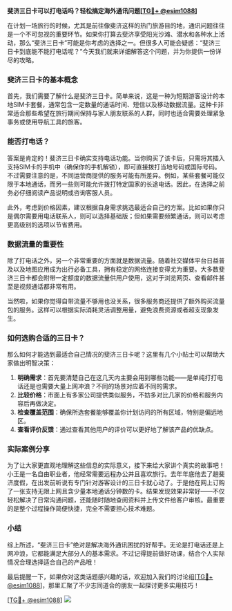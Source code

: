 **斐济三日卡可以打电话吗？轻松搞定海外通讯问题[[TG💪+ @esim1088](https://t.me/s/esim1088)]**

在计划一场旅行的时候，尤其是前往像斐济这样的热门旅游目的地，通讯问题往往是一个不可忽视的重要环节。如果你打算去斐济享受阳光沙滩、潜水和各种水上活动，那么“斐济三日卡”可能是你考虑的选择之一。但很多人可能会疑惑：“斐济三日卡到底能不能打电话呢？”今天我们就来详细解答这个问题，并为你提供一份详尽的攻略。

### 斐济三日卡的基本概念

首先，我们需要了解什么是斐济三日卡。简单来说，这是一种为短期游客设计的本地SIM卡套餐，通常包含一定数量的通话时间、短信以及移动数据流量。这种卡非常适合那些希望在旅行期间保持与家人朋友联系的人群，同时也适合需要处理紧急事务或使用导航工具的旅客。

### 能否打电话？

答案是肯定的！斐济三日卡确实支持电话功能。当你购买了该卡后，只需将其插入支持SIM卡的手机中（确保你的手机解锁），即可直接拨打当地号码或国际号码。不过需要注意的是，不同运营商提供的服务可能有所差异。例如，某些套餐可能仅限于本地通话，而另一些则可能允许拨打特定国家的长途电话。因此，在选择之前务必仔细阅读产品说明或咨询客服人员。

此外，考虑到价格因素，建议根据自身需求挑选最适合自己的方案。比如如果你只是偶尔需要用电话联系人，则可以选择基础版；但如果需要频繁通话，则可以考虑更高级别的选项以节省费用。

### 数据流量的重要性

除了打电话之外，另一个非常重要的方面就是数据流量。随着社交媒体平台日益普及以及地图应用成为出行必备工具，拥有稳定的网络连接变得尤为重要。大多数斐济三日卡都会附带一定额度的数据流量供用户使用，这对于浏览网页、查看邮件甚至是视频通话都非常有用。

当然啦，如果你觉得自带流量不够用也没关系，很多服务商还提供了额外购买流量包的服务。这样可以根据实际消耗灵活调整用量，避免浪费资源或者超支现象发生。

### 如何选购合适的三日卡？

那么如何才能选到最适合自己情况的斐济三日卡呢？这里有几个小贴士可以帮助大家做出明智决策：

1. **明确需求**：首先要清楚自己在这几天内主要会用到哪些功能——是单纯打打电话还是也需要大量上网冲浪？不同的场景对应着不同的需求。
2. **比较价格**：市面上有多家公司提供类似服务，不妨多对比几家的价格和服务内容后再做决定。
3. **检查覆盖范围**：确保所选套餐能够覆盖你计划访问的所有区域，特别是偏远地区。
4. **查看评价反馈**：通过查看其他用户的评价可以更好地了解该产品的优缺点。

### 实际案例分享

为了让大家更直观地理解这些信息的实际意义，接下来给大家讲个真实的故事吧！小王是一名自由职业者，他经常需要远程办公并且喜欢旅行。去年年底他去了趟斐济度假，在出发前听说有专门针对游客设计的三日卡就心动了。于是他在网上订购了一张支持无限上网且含少量本地通话分钟数的卡。结果发现效果非常好——不仅轻松解决了日常沟通问题，还能随时随地查阅资料并上传文件给客户审核。最重要的是整个过程操作简便快捷，完全不需要担心技术难题。

### 小结

综上所述，“斐济三日卡”绝对是解决海外通讯困扰的好帮手。无论是打电话还是上网冲浪，它都能满足大部分人的基本需求。不过记得提前做好功课，结合个人实际情况合理选择适合自己的产品哦！

最后提醒一下，如果你对这类话题感兴趣的话，欢迎加入我们的讨论组[[TG💪+ @esim1088](https://t.me/s/esim1088)]，那里汇聚了不少志同道合的朋友一起探讨更多实用技巧！

[[TG💪+ @esim1088](https://t.me/s/esim1088)] ![](https://i.postimg.cc/4NQfJmqS/Snipaste-2025-05-13-00-14-12.png)
